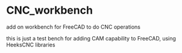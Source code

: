 CNC_workbench
=============

add on workbench for FreeCAD to do CNC operations

this is just a test bench for adding CAM capability to FreeCAD, using 
HeeksCNC libraries